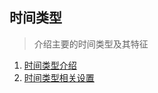 ## 时间类型
> 介绍主要的时间类型及其特征

1. [时间类型介绍](/data_types/date_time/introduce/时间类型介绍.md)
2. [时间类型相关设置](/data_types/date_time/introduce/时间类型相关设置.md)
